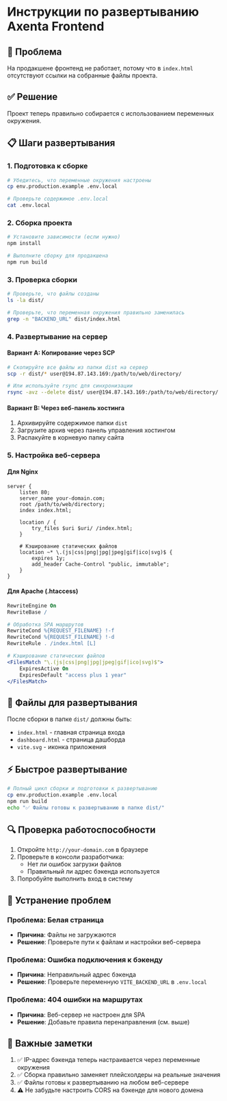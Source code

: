# Инструкции по развертыванию Axenta Frontend

## 🎯 Проблема
На продакшене фронтенд не работает, потому что в `index.html` отсутствуют ссылки на собранные файлы проекта.

## ✅ Решение
Проект теперь правильно собирается с использованием переменных окружения.

## 📋 Шаги развертывания

### 1. Подготовка к сборке
```bash
# Убедитесь, что переменные окружения настроены
cp env.production.example .env.local

# Проверьте содержимое .env.local
cat .env.local
```

### 2. Сборка проекта
```bash
# Установите зависимости (если нужно)
npm install

# Выполните сборку для продакшена
npm run build
```

### 3. Проверка сборки
```bash
# Проверьте, что файлы созданы
ls -la dist/

# Проверьте, что переменная окружения правильно заменилась
grep -n "BACKEND_URL" dist/index.html
```

### 4. Развертывание на сервер

#### Вариант A: Копирование через SCP
```bash
# Скопируйте все файлы из папки dist на сервер
scp -r dist/* user@194.87.143.169:/path/to/web/directory/

# Или используйте rsync для синхронизации
rsync -avz --delete dist/ user@194.87.143.169:/path/to/web/directory/
```

#### Вариант B: Через веб-панель хостинга
1. Архивируйте содержимое папки `dist`
2. Загрузите архив через панель управления хостингом  
3. Распакуйте в корневую папку сайта

### 5. Настройка веб-сервера

#### Для Nginx
```nginx
server {
    listen 80;
    server_name your-domain.com;
    root /path/to/web/directory;
    index index.html;

    location / {
        try_files $uri $uri/ /index.html;
    }

    # Кэширование статических файлов
    location ~* \.(js|css|png|jpg|jpeg|gif|ico|svg)$ {
        expires 1y;
        add_header Cache-Control "public, immutable";
    }
}
```

#### Для Apache (.htaccess)
```apache
RewriteEngine On
RewriteBase /

# Обработка SPA маршрутов
RewriteCond %{REQUEST_FILENAME} !-f
RewriteCond %{REQUEST_FILENAME} !-d
RewriteRule . /index.html [L]

# Кэширование статических файлов
<FilesMatch "\.(js|css|png|jpg|jpeg|gif|ico|svg)$">
    ExpiresActive On
    ExpiresDefault "access plus 1 year"
</FilesMatch>
```

## 🔧 Файлы для развертывания

После сборки в папке `dist/` должны быть:
- `index.html` - главная страница входа
- `dashboard.html` - страница дашборда  
- `vite.svg` - иконка приложения

## ⚡ Быстрое развертывание

```bash
# Полный цикл сборки и подготовки к развертыванию
cp env.production.example .env.local
npm run build
echo "✅ Файлы готовы к развертыванию в папке dist/"
```

## 🔍 Проверка работоспособности

1. Откройте `http://your-domain.com` в браузере
2. Проверьте в консоли разработчика:
   - Нет ли ошибок загрузки файлов
   - Правильный ли адрес бэкенда используется
3. Попробуйте выполнить вход в систему

## 🚨 Устранение проблем

### Проблема: Белая страница
- **Причина**: Файлы не загружаются
- **Решение**: Проверьте пути к файлам и настройки веб-сервера

### Проблема: Ошибка подключения к бэкенду
- **Причина**: Неправильный адрес бэкенда
- **Решение**: Проверьте переменную `VITE_BACKEND_URL` в `.env.local`

### Проблема: 404 ошибки на маршрутах
- **Причина**: Веб-сервер не настроен для SPA
- **Решение**: Добавьте правила перенаправления (см. выше)

## 📝 Важные заметки

1. ✅ IP-адрес бэкенда теперь настраивается через переменные окружения
2. ✅ Сборка правильно заменяет плейсхолдеры на реальные значения  
3. ✅ Файлы готовы к развертыванию на любом веб-сервере
4. ⚠️ Не забудьте настроить CORS на бэкенде для нового домена
